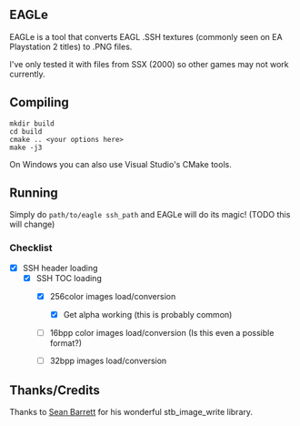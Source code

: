 ## EAGLe

EAGLe is a tool that converts EAGL .SSH textures (commonly seen on EA Playstation 2 titles) to .PNG files.

I've only tested it with files from SSX (2000) so other games may not work currently.

## Compiling

```
mkdir build
cd build
cmake .. <your options here>
make -j3
```

On Windows you can also use Visual Studio's CMake tools.

## Running

Simply do `path/to/eagle ssh_path` and EAGLe will do its magic! (TODO this will change)

### Checklist

- [x] SSH header loading
	- [x] SSH TOC loading
		- [x] 256color images load/conversion
			- [x] Get alpha working (this is probably common)
		- [ ] 16bpp color images load/conversion (Is this even a possible format?)
		- [ ] 32bpp images load/conversion


## Thanks/Credits

Thanks to [Sean Barrett](https://github.com/nothings/stb) for his wonderful stb_image_write library.